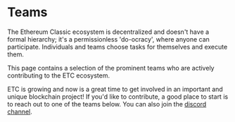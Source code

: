 # Teams

The Ethereum Classic ecosystem is decentralized and doesn't have a formal hierarchy; it's a permissionless 'do-ocracy', where anyone can participate. Individuals and teams choose tasks for themselves and execute them.

This page contains a selection of the prominent teams who are actively contributing to the ETC ecosystem.

ETC is growing and now is a great time to get involved in an important and unique blockchain project! If you'd like to contribute, a good place to start is to reach out to one of the teams below. You can also join the [discord channel](https://discordapp.com/invite/HW4GckH).